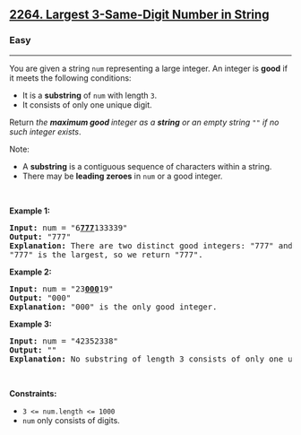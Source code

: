 <h2><a href="https://leetcode.com/problems/largest-3-same-digit-number-in-string/">2264. Largest 3-Same-Digit Number in String</a></h2><h3>Easy</h3><hr><div><p>You are given a string <code>num</code> representing a large integer. An integer is <strong>good</strong> if it meets the following conditions:</p>

<ul>
	<li>It is a <strong>substring</strong> of <code>num</code> with length <code>3</code>.</li>
	<li>It consists of only one unique digit.</li>
</ul>

<p>Return <em>the <strong>maximum good </strong>integer as a <strong>string</strong> or an empty string </em><code>""</code><em> if no such integer exists</em>.</p>

<p>Note:</p>

<ul>
	<li>A <strong>substring</strong> is a contiguous sequence of characters within a string.</li>
	<li>There may be <strong>leading zeroes</strong> in <code>num</code> or a good integer.</li>
</ul>

<p>&nbsp;</p>
<p><strong class="example">Example 1:</strong></p>

<pre style="position: relative;"><strong>Input:</strong> num = "6<strong><u>777</u></strong>133339"
<strong>Output:</strong> "777"
<strong>Explanation:</strong> There are two distinct good integers: "777" and "333".
"777" is the largest, so we return "777".
<div class="open_grepper_editor" title="Edit &amp; Save To Grepper"></div></pre>

<p><strong class="example">Example 2:</strong></p>

<pre style="position: relative;"><strong>Input:</strong> num = "23<strong><u>000</u></strong>19"
<strong>Output:</strong> "000"
<strong>Explanation:</strong> "000" is the only good integer.
<div class="open_grepper_editor" title="Edit &amp; Save To Grepper"></div></pre>

<p><strong class="example">Example 3:</strong></p>

<pre style="position: relative;"><strong>Input:</strong> num = "42352338"
<strong>Output:</strong> ""
<strong>Explanation:</strong> No substring of length 3 consists of only one unique digit. Therefore, there are no good integers.
<div class="open_grepper_editor" title="Edit &amp; Save To Grepper"></div></pre>

<p>&nbsp;</p>
<p><strong>Constraints:</strong></p>

<ul>
	<li><code>3 &lt;= num.length &lt;= 1000</code></li>
	<li><code>num</code> only consists of digits.</li>
</ul>
</div>
